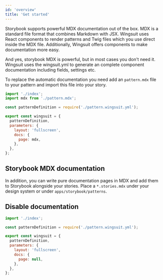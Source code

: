 ```yaml
---
id: 'overview'
title: 'Get started'
---
```

Storybook supports powerful MDX documentation out of the box. 
MDX is a standard file format that combines Markdown with JSX. 
Wingsuit uses React components to render patterns and Twig files which you use direct inside the MDX file. Additionally, Wingsuit offers components to make documentation more easy.    

And yes, storybook MDX is powerful, but in most cases you don't need it. Wingsuit uses the wingsuit.yml to generate an complete component documentation including fields, settings etc.

To replace the automatic documentation you need add an `pattern.mdx` file to your pattern and import this file into your story. 

```js
import './index';
import mdx from './pattern.mdx';

const patternDefinition = require('./pattern.wingsuit.yml');

export const wingsuit = {
  patternDefinition,
  parameters: {
    layout: 'fullscreen',
    docs: {
      page: mdx,
    },
  },
};

```

## Storybook MDX documentation
In addition, you can write pure documentation pages in MDX and add them to Storybook alongside your stories.
Place a `*.stories.mdx` under your design system or under `apps/storybook/patterns`. 

## Disable documentation

```jsx
import './index';

const patternDefinition = require('./pattern.wingsuit.yml');

export const wingsuit = {
  patternDefinition,
  parameters: {
    layout: 'fullscreen',
    docs: {
      page: null,
    },
  },
};
```
